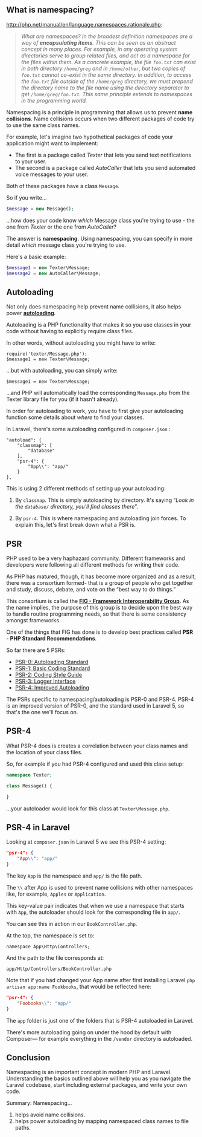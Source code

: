 ## What is namespacing?

<http://php.net/manual/en/language.namespaces.rationale.php>:

> *What are namespaces? In the broadest definition namespaces are a way of **encapsulating items**. This can be seen as an abstract concept in many places. For example, in any operating system directories serve to group related files, and act as a namespace for the files within them. As a concrete example, the file `foo.txt` can exist in both directory `/home/greg` and in `/home/other`, but two copies of `foo.txt` cannot co-exist in the same directory. In addition, to access the `foo.txt` file outside of the `/home/greg` directory, we must prepend the directory name to the file name using the directory separator to get `/home/greg/foo.txt`. This same principle extends to namespaces in the programming world.*


Namespacing is a principle in programming that allows us to prevent **name collisions**. Name collisions occurs when two different packages of code try to use the same class names.

For example, let's imagine two hypothetical packages of code your application might want to implement:

+ The first is a package called *Texter* that lets you send text notifications to your user.
+ The second is a package called *AutoCaller* that lets you send automated voice messages to your user.

Both of these packages have a class `Message`.

So if you write...

```php
$message = new Message();
```

...how does your code know *which* Message class you're trying to use - the one from *Texter* or the one from *AutoCaller*?

The answer is __namespacing__. Using namespacing, you can specify in more detail *which* message class you're trying to use.

Here's a basic example:

```php
$message1 = new Texter\Message;
$message2 = new AutoCaller\Message;
```

## Autoloading

Not only does namespacing help prevent name collisions, it also helps power [__autoloading__](http://php.net/manual/en/language.oop5.autoload.php).

Autoloading is a PHP functionality that makes it so you use classes in your code without having to explicitly require class files.

In other words, without autoloading you might have to write:

```
require('texter/Message.php');
$message1 = new Texter\Message;
```

...but with autoloading, you can simply write:

```
$message1 = new Texter\Message;
```

...and PHP will automatically load the corresponding `Message.php` from the Texter library file for you (if it hasn't already).

In order for autoloading to work, you have to first give your autoloading function some details about *where* to find your classes.

In Laravel, there's some autoloading configured in `composer.json` :

```
"autoload": {
    "classmap": [
        "database"
    ],
    "psr-4": {
        "App\\": "app/"
    }
},
```

This is using 2 different methods of setting up your autoloading:

1. By `classmap`. This is simply autoloading by directory. It's saying &ldquo;*Look in the `database/` directory, you'll find classes there*&rdquo;.

2. By `psr-4`. This is where namespacing and autoloading join forces. To explain this, let's first break down what a PSR is.




## PSR
PHP used to be a very haphazard community. Different frameworks and developers were following all different methods for writing their code.

As PHP has matured, though, it has become more organized and as a result, there was a consortium formed- that is a group of people who get together and study, discuss, debate, and vote on the &ldquo;best way to do things.&rdquo;

This consortium is called the [__FIG - Framework Interoperability Group__](http://www.php-fig.org/). As the name implies, the purpose of this group is to decide upon the best way to handle routine programming needs, so that there is some consistency amongst frameworks.

One of the things that FIG has done is to develop best practices called __PSR - PHP Standard Recommendations__.

So far there are 5 PSRs:

+ [PSR-0: Autoloading Standard](http://www.php-fig.org/psr/psr-0/)
+ [PSR-1: Basic Coding Standard](http://www.php-fig.org/psr/psr-1/)
+ [PSR-2: Coding Style Guide](http://www.php-fig.org/psr/psr-2/)
+ [PSR-3: Logger Interface](http://www.php-fig.org/psr/psr-3/)
+ [PSR-4: Improved Autoloading](http://www.php-fig.org/psr/psr-4/)

The PSRs specific to namespacing/autoloading is PSR-0 and PSR-4. PSR-4 is an improved version of PSR-0, and the standard used in Laravel 5, so that's the one we'll focus on.




## PSR-4
What PSR-4 does is creates a correlation between your class names and the location of your class files.

So, for example if you had PSR-4 configured and used this class setup:

```php
namespace Texter;

class Message() {

}
```

...your autoloader would look for this class at `Texter\Message.php`.




## PSR-4 in Laravel
Looking at `composer.json` in Laravel 5 we see this PSR-4 setting:

```json
"psr-4": {
    "App\\": "app/"
}
```

The key `App` is the namespace and `app/` is the file path.

The `\\` after App is used to prevent name collisions with other namespaces like, for example, `Apples` or `Application`.

This key-value pair indicates that when we use a namespace that starts with `App`, the autoloader should look for the corresponding file in `app/`.

You can see this in action in our `BookController.php`.

At the top, the namespace is set to:

```
namespace App\Http\Controllers;
```

And the path to the file corresponds at:

```
app/Http/Controllers/BookController.php
```

Note that if you had changed your App name after first installing Laravel `php artisan app:name Fookbooks`, that would be reflected here:

```json
"psr-4": {
    "Foobooks\\": "app/"
}
```


The `app` folder is just one of the folders that is PSR-4 autoloaded in Laravel.

There's more autoloading going on under the hood by default with Composer&mdash; for example everything in the `/vendor` directory is autoloaded.




## Conclusion
Namespacing is an important concept in modern PHP and Laravel. Understanding the basics outlined above will help you as you navigate the Laravel codebase, start including external packages, and write your own code.

Summary: Namespacing...

1. helps avoid name collisions.
2. helps power autoloading by mapping namespaced class names to file paths.
